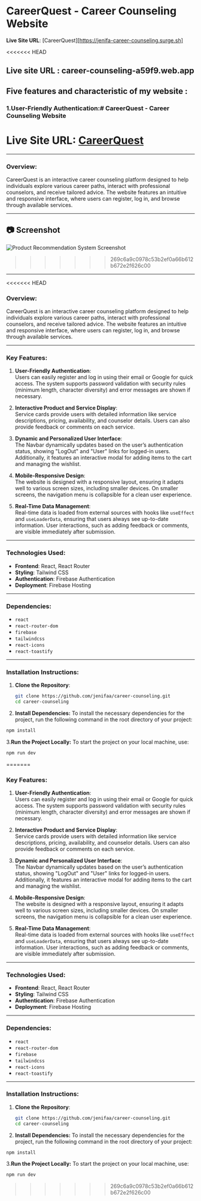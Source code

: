 # **CareerQuest - Career Counseling Website**
 
**Live Site URL**: [CareerQuest][https://jenifa-career-counseling.surge.sh]

<<<<<<< HEAD
## Live site URL : career-counseling-a59f9.web.app

## Five features and characteristic of my website :

### 1.User-Friendly Authentication:# **CareerQuest - Career Counseling Website**

**Live Site URL**: [CareerQuest](https://career-counseling-a59f9.web.app)
=======
---

### **Overview:**

CareerQuest is an interactive career counseling platform designed to help individuals explore various career paths, interact with professional counselors, and receive tailored advice. The website features an intuitive and responsive interface, where users can register, log in, and browse through available services.

---
## **📷 Screenshot**
![Product Recommendation System Screenshot](https://i.ibb.co.com/nw6NxJC/project2.png)
>>>>>>> 269c6a9c0978c53b2ef0a66b612b672e2f626c00

---

<<<<<<< HEAD
### **Overview:**

CareerQuest is an interactive career counseling platform designed to help individuals explore various career paths, interact with professional counselors, and receive tailored advice. The website features an intuitive and responsive interface, where users can register, log in, and browse through available services.

---

### **Key Features:**

1. **User-Friendly Authentication**:  
   Users can easily register and log in using their email or Google for quick access. The system supports password validation with security rules (minimum length, character diversity) and error messages are shown if necessary.

2. **Interactive Product and Service Display**:  
   Service cards provide users with detailed information like service descriptions, pricing, availability, and counselor details. Users can also provide feedback or comments on each service.

3. **Dynamic and Personalized User Interface**:  
   The Navbar dynamically updates based on the user’s authentication status, showing "LogOut" and "User" links for logged-in users. Additionally, it features an interactive modal for adding items to the cart and managing the wishlist.

4. **Mobile-Responsive Design**:  
   The website is designed with a responsive layout, ensuring it adapts well to various screen sizes, including smaller devices. On smaller screens, the navigation menu is collapsible for a clean user experience.

5. **Real-Time Data Management**:  
   Real-time data is loaded from external sources with hooks like `useEffect` and `useLoaderData`, ensuring that users always see up-to-date information. User interactions, such as adding feedback or comments, are visible immediately after submission.

---

### **Technologies Used:**

- **Frontend**: React, React Router
- **Styling**: Tailwind CSS
- **Authentication**: Firebase Authentication
- **Deployment**: Firebase Hosting

---

### **Dependencies:**

- `react`
- `react-router-dom`
- `firebase`
- `tailwindcss`
- `react-icons`
- `react-toastify`

---

### **Installation Instructions:**

1. **Clone the Repository**:
   ```bash
   git clone https://github.com/jenifaa/career-counseling.git
   cd career-counseling
   ```
2. **Install Dependencies:** To install the necessary dependencies for the project, run the following command in the root directory of your   project:

```bash
npm install
```

3.**Run the Project Locally:** To start the project on your local machine, use:

```bash
npm run dev
```
=======
### **Key Features:**

1. **User-Friendly Authentication**:  
   Users can easily register and log in using their email or Google for quick access. The system supports password validation with security rules (minimum length, character diversity) and error messages are shown if necessary.

2. **Interactive Product and Service Display**:  
   Service cards provide users with detailed information like service descriptions, pricing, availability, and counselor details. Users can also provide feedback or comments on each service.

3. **Dynamic and Personalized User Interface**:  
   The Navbar dynamically updates based on the user’s authentication status, showing "LogOut" and "User" links for logged-in users. Additionally, it features an interactive modal for adding items to the cart and managing the wishlist.

4. **Mobile-Responsive Design**:  
   The website is designed with a responsive layout, ensuring it adapts well to various screen sizes, including smaller devices. On smaller screens, the navigation menu is collapsible for a clean user experience.

5. **Real-Time Data Management**:  
   Real-time data is loaded from external sources with hooks like `useEffect` and `useLoaderData`, ensuring that users always see up-to-date information. User interactions, such as adding feedback or comments, are visible immediately after submission.

---

### **Technologies Used:**
- **Frontend**: React, React Router
- **Styling**: Tailwind CSS
- **Authentication**: Firebase Authentication
- **Deployment**: Firebase Hosting

---

### **Dependencies:**
- `react`
- `react-router-dom`
- `firebase`
- `tailwindcss`
- `react-icons`
- `react-toastify`

---

### **Installation Instructions:**

1. **Clone the Repository**:
   ```bash
   git clone https://github.com/jenifaa/career-counseling.git
   cd career-counseling
2. **Install Dependencies:** To install the necessary dependencies for the project, run the following command in the root directory of your project:

```bash
npm install
```

3.**Run the Project Locally:** To start the project on your local machine, use:

```bash
npm run dev
```



>>>>>>> 269c6a9c0978c53b2ef0a66b612b672e2f626c00

